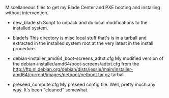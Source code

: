 Miscellaneous files to get my Blade Center and
PXE booting and installing without intervention.

* new_blade.sh
  Script to unpack and do local modifications
  to the installed system.

* bladefs
  This directory is misc local stuff that's is
  in a tarball and extracted in the installed
  system root at the very latest in the install
  procedure.

* debian-installer_amd64_boot-screens_adtxt.cfg
  My modified version of the debian-installer/amd64/boot-screens/adtxt.cfg
  from the http://ftp.nl.debian.org/debian/dists/jessie/main/installer-amd64/current/images/netboot/netboot.tar.gz
  tarball.

* preseed_compute.cfg
  My preseed config file. Well, pretty much any
  way. It's been "cleaned" somewhat.

